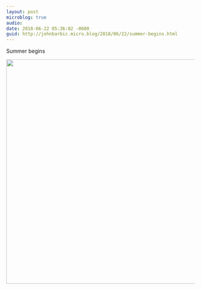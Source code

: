 ```yaml
---
layout: post
microblog: true
audio: 
date: 2018-06-22 05:36:02 -0600
guid: http://johnbarbic.micro.blog/2018/06/22/summer-begins.html
---
```

Summer begins

<img src="http://www.barbic.com/uploads/2018/f05295589f.jpg" width="600" height="599" />
